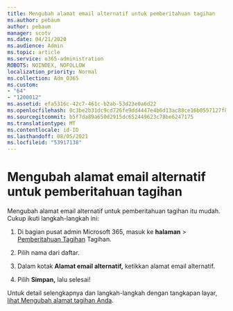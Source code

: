 ```yaml
---
title: Mengubah alamat email alternatif untuk pemberitahuan tagihan
ms.author: pebaum
author: pebaum
manager: scotv
ms.date: 04/21/2020
ms.audience: Admin
ms.topic: article
ms.service: o365-administration
ROBOTS: NOINDEX, NOFOLLOW
localization_priority: Normal
ms.collection: Adm_O365
ms.custom:
- "64"
- "1200012"
ms.assetid: efa5316c-42c7-461c-b2ab-53d23e0a6d22
ms.openlocfilehash: 0c3be2b31dc9cd726fe9dd4447e4b6d13ac88ce16b0557127f804a86fee3fb10
ms.sourcegitcommit: b5f7da89a650d2915dc652449623c78be6247175
ms.translationtype: MT
ms.contentlocale: id-ID
ms.lasthandoff: 08/05/2021
ms.locfileid: "53917138"
---
```

# <a name="change-the-alternate-email-address-for-billing-notification"></a>Mengubah alamat email alternatif untuk pemberitahuan tagihan

Mengubah alamat email alternatif untuk pemberitahuan tagihan itu mudah. Cukup ikuti langkah-langkah ini:
  
1. Di bagian pusat admin Microsoft 365, masuk ke **halaman** \> [Pemberitahuan Tagihan](https://go.microsoft.com/fwlink/p/?linkid=853212) Tagihan.  

2. Pilih nama dari daftar.

3. Dalam kotak **Alamat email alternatif,** ketikkan alamat email alternatif.

4. Pilih **Simpan,** lalu selesai!

Untuk detail selengkapnya dan langkah-langkah dengan tangkapan layar, [lihat Mengubah alamat tagihan Anda](https://docs.microsoft.com/microsoft-365/commerce/billing-and-payments/change-your-billing-addresses).
  